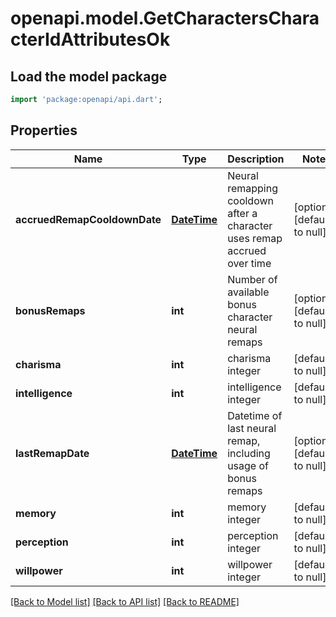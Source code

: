 # openapi.model.GetCharactersCharacterIdAttributesOk

## Load the model package
```dart
import 'package:openapi/api.dart';
```

## Properties
Name | Type | Description | Notes
------------ | ------------- | ------------- | -------------
**accruedRemapCooldownDate** | [**DateTime**](DateTime.md) | Neural remapping cooldown after a character uses remap accrued over time | [optional] [default to null]
**bonusRemaps** | **int** | Number of available bonus character neural remaps | [optional] [default to null]
**charisma** | **int** | charisma integer | [default to null]
**intelligence** | **int** | intelligence integer | [default to null]
**lastRemapDate** | [**DateTime**](DateTime.md) | Datetime of last neural remap, including usage of bonus remaps | [optional] [default to null]
**memory** | **int** | memory integer | [default to null]
**perception** | **int** | perception integer | [default to null]
**willpower** | **int** | willpower integer | [default to null]

[[Back to Model list]](../README.md#documentation-for-models) [[Back to API list]](../README.md#documentation-for-api-endpoints) [[Back to README]](../README.md)


